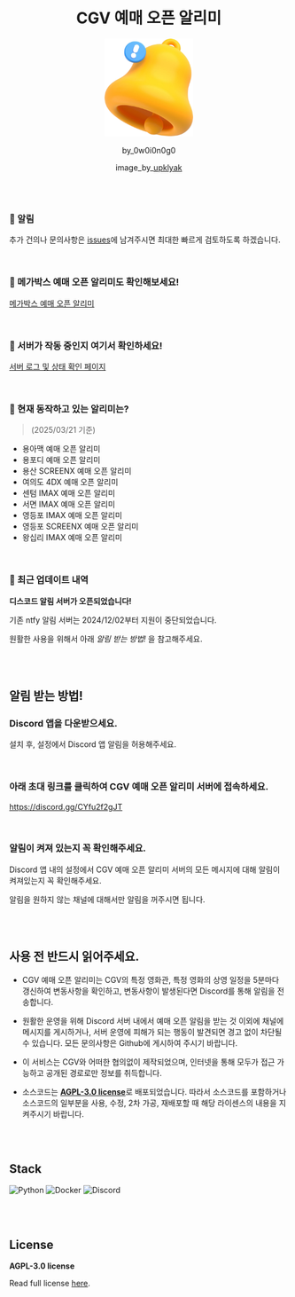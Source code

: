 <div align="center">

# CGV 예매 오픈 알리미

<p align="center">
  <img src="./img/logo.png" width="160"/>
</p>

by_0w0i0n0g0

image_by_<a href="https://kr.freepik.com/free-photo/3d-render-notification-bell-icon-new-email-message_34503708.htm#query=%EC%95%8C%EB%A6%BC%20%EC%95%84%EC%9D%B4%EC%BD%98&position=0&from_view=keyword&track=ais&uuid=0303dc60-e421-4177-8ab2-29b1326ae712">upklyak</a>

</div>

<br>
<br>

### 📢 알림

추가 건의나 문의사항은 [issues](https://github.com/0w0i0n0g0/cgv-open-push/issues)에 남겨주시면 최대한 빠르게 검토하도록 하겠습니다.

<br>

### 🎥 메가박스 예매 오픈 알리미도 확인해보세요!

[메가박스 예매 오픈 알리미](https://github.com/0w0i0n0g0/megabox-open-push)

<br>

### 👀 서버가 작동 중인지 여기서 확인하세요!

[서버 로그 및 상태 확인 페이지](https://cgv-open-push.wzero.dev)

<br>

### 🔎 현재 동작하고 있는 알리미는?

> (2025/03/21 기준)

- 용아맥 예매 오픈 알리미
- 용포디 예매 오픈 알리미
- 용산 SCREENX 예매 오픈 알리미
- 여의도 4DX 예매 오픈 알리미
- 센텀 IMAX 예매 오픈 알리미
- 서면 IMAX 예매 오픈 알리미
- 영등포 IMAX 예매 오픈 알리미
- 영등포 SCREENX 예매 오픈 알리미
- 왕십리 IMAX 예매 오픈 알리미

<br>

### 📄 최근 업데이트 내역

**디스코드 알림 서버가 오픈되었습니다!**

기존 ntfy 알림 서버는 2024/12/02부터 지원이 중단되었습니다.

원활한 사용을 위해서 아래 *알림 받는 방법!* 을 참고해주세요.

<br>
<br>

## 알림 받는 방법!

### Discord 앱을 다운받으세요.

설치 후, 설정에서 Discord 앱 알림을 허용해주세요.

<br>

### 아래 초대 링크를 클릭하여 CGV 예매 오픈 알리미 서버에 접속하세요.

https://discord.gg/CYfu2f2gJT

<br>

### 알림이 켜져 있는지 꼭 확인해주세요.

Discord 앱 내의 설정에서 CGV 예매 오픈 알리미 서버의 모든 메시지에 대해 알림이 켜져있는지 꼭 확인해주세요.

알림을 원하지 않는 채널에 대해서만 알림을 꺼주시면 됩니다.

<br>
<br>

## 사용 전 반드시 읽어주세요.

-  CGV 예매 오픈 알리미는 CGV의 특정 영화관, 특정 영화의 상영 일정을 5분마다 갱신하여 변동사항을 확인하고, 변동사항이 발생된다면 Discord를 통해 알림을 전송합니다.

- 원활한 운영을 위해 Discord 서버 내에서 예매 오픈 알림을 받는 것 이외에 채널에 메시지를 게시하거나, 서버 운영에 피해가 되는 행동이 발견되면 경고 없이 차단될 수 있습니다. 모든 문의사항은 Github에 게시하여 주시기 바랍니다.

- 이 서비스는 CGV와 어떠한 협의없이 제작되었으며, 인터넷을 통해 모두가 접근 가능하고 공개된 경로로만 정보를 취득합니다.

- 소스코드는 [**AGPL-3.0 license**](https://github.com/0w0i0n0g0/cgv-open-push/blob/main/LICENSE)로 배포되었습니다. 따라서 소스코드를 포함하거나 소스코드의 일부분을 사용, 수정, 2차 가공, 재배포할 때 해당 라이센스의 내용을 지켜주시기 바랍니다.

<br>
<br>

## Stack

![Python](https://img.shields.io/badge/python-3670A0?style=for-the-badge&logo=python&logoColor=ffdd54) ![Docker](https://img.shields.io/badge/docker-0db7ed.svg?style=for-the-badge&logo=docker&logoColor=white) ![Discord](https://img.shields.io/badge/Discord-7289DA?style=for-the-badge&logo=discord&logoColor=white)

<br>
<br>

## License

**AGPL-3.0 license**

Read full license [here](https://github.com/0w0i0n0g0/cgv-open-push/blob/main/LICENSE).